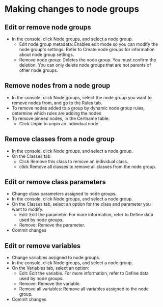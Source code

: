 # Making changes to node groups
## Edit or remove node groups
- In the console, click Node groups, and select a node group.
  - Edit node group metadata: Enables edit mode so you can modify the node group's settings. Refer to Create node groups for information about node group settings.
  - Remove node group: Deletes the node group. You must confirm the deletion. You can only delete node groups that are not parents of other node groups.

## Remove nodes from a node group
- In the console, click Node groups, select the node group you want to remove nodes from, and go to the Rules tab.
- To remove nodes added to a group by dynamic node group rules, determine which rules are adding the nodes
- To remove pinned nodes, in the Certname table:
  - Click Unpin to unpin an individual node.

## Remove classes from a node group
- In the console, click Node groups, and select a node group.
- On the Classes tab:
  - Click Remove this class to remove an individual class.
  - click Remove all classes to remove all classes from the node group.

## Edit or remove class parameters
- Change class parameters assigned to node groups.
- In the console, click Node groups, and select a node group.
- On the Classes tab, select an option for the class and parameter you want to modify:
  - Edit: Edit the parameter. For more information, refer to Define data used by node groups.
  - Remove: Remove the parameter.
- Commit changes

## Edit or remove variables
- Change variables assigned to node groups.
- In the console, click Node groups, and select a node group.
- On the Variables tab, select an option:
  - Edit: Edit the variable. For more information, refer to Define data used by node groups.
  - Remove: Remove the variable.
  - Remove all variables: Remove all variables assigned to the node group.
- Commit changes.
